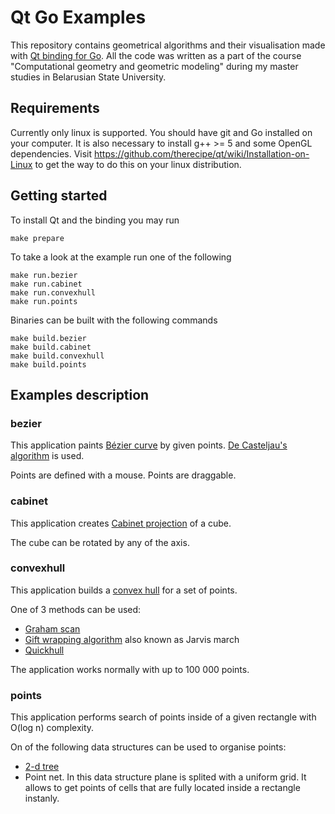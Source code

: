 # Qt Go Examples

This repository contains geometrical algorithms and their visualisation made with [Qt binding for Go](https://github.com/therecipe/qt). All the code was written as a part of the course "Computational geometry and geometric modeling" during my master studies in Belarusian State University.

## Requirements

Currently only linux is supported. You should have git and Go installed on your computer. It is also necessary to install g++ >= 5 and some OpenGL dependencies. Visit https://github.com/therecipe/qt/wiki/Installation-on-Linux to get the way to do this on your linux distribution.

## Getting started

To install Qt and the binding you may run
```
make prepare
```

To take a look at the example run one of the following
```
make run.bezier
make run.cabinet
make run.convexhull
make run.points
```

Binaries can be built with the following commands
```
make build.bezier
make build.cabinet
make build.convexhull
make build.points
```

## Examples description

### bezier

This application paints [Bézier curve](https://en.wikipedia.org/wiki/Bézier_curve) by given points. [De Casteljau's algorithm](https://en.wikipedia.org/wiki/De_Casteljau%27s_algorithm) is used.

Points are defined with a mouse. Points are draggable.

### cabinet

This application creates [Cabinet projection](https://en.wikipedia.org/wiki/Oblique_projection#Cabinet_projection) of a cube.

The cube can be rotated by any of the axis.

### convexhull

This application builds a [convex hull](https://en.wikipedia.org/wiki/Convex_hull) for a set of points.

One of 3 methods can be used:
- [Graham scan](https://en.wikipedia.org/wiki/Graham_scan)
- [Gift wrapping algorithm](https://en.wikipedia.org/wiki/Gift_wrapping_algorithm) also known as Jarvis march
- [Quickhull](https://en.wikipedia.org/wiki/Quickhull)

The application works normally with up to 100 000 points.

### points

This application performs search of points inside of a given rectangle with O(log n) complexity.

On of the following data structures can be used to organise points:
- [2-d tree](https://en.wikipedia.org/wiki/K-d_tree)
- Point net. In this data structure plane is splited with a uniform grid. It allows to get points of cells that are fully located inside a rectangle instanly. 
